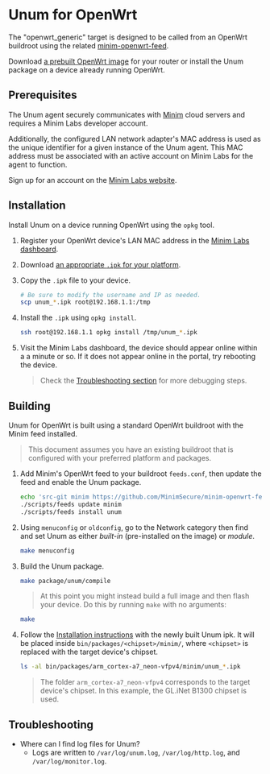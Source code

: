 # Unum for OpenWrt

The "openwrt_generic" target is designed to be called from an OpenWrt 
buildroot using the related [minim-openwrt-feed][1].

Download [a prebuilt OpenWrt image][2] for your router or install the Unum 
package on a device already running OpenWrt.


## Prerequisites

The Unum agent securely communicates with [Minim][3] cloud servers and requires
a Minim Labs developer account.

Additionally, the configured LAN network adapter's MAC address is used as the
unique identifier for a given instance of the Unum agent. This MAC address must
be associated with an active account on Minim Labs for the agent to function.

Sign up for an account on the [Minim Labs website][4].


## Installation

Install Unum on a device running OpenWrt using the `opkg` tool.


1. Register your OpenWrt device's LAN MAC address in the [Minim Labs 
   dashboard][5].
   
2. Download [an appropriate `.ipk` for your platform][2].

3. Copy the `.ipk` file to your device.
   ```bash
   # Be sure to modify the username and IP as needed.
   scp unum_*.ipk root@192.168.1.1:/tmp
   ```

4. Install the `.ipk` using `opkg install`.
   ```bash
   ssh root@192.168.1.1 opkg install /tmp/unum_*.ipk
   ```

5. Visit the Minim Labs dashboard, the device should appear online within a
   a minute or so. If it does not appear online in the portal, try rebooting
   the device.
   > Check the [Troubleshooting section](#troubleshooting) for more debugging
     steps.


## Building

Unum for OpenWrt is built using a standard OpenWrt buildroot with the Minim
feed installed.
 
> This document assumes you have an existing buildroot that is configured with
  your preferred platform and packages.

1. Add Minim's OpenWrt feed to your buildroot `feeds.conf`, then update the
   feed and enable the Unum package.
   ```bash
   echo 'src-git minim https://github.com/MinimSecure/minim-openwrt-feed' >> feeds.conf
   ./scripts/feeds update minim
   ./scripts/feeds install unum
   ```

2. Using `menuconfig` or `oldconfig`, go to the Network category then find and
   set Unum as either *built-in* (pre-installed on the image) or *module*.
   ```bash
   make menuconfig
   ```

3. Build the Unum package.
   ```bash
   make package/unum/compile
   ```
   > At this point you might instead build a full image and then flash your 
     device. Do this by running `make` with no arguments:
     ```bash
     make
     ```

4. Follow the [Installation instructions](#installation) with the newly built
   Unum ipk. It will be placed inside `bin/packages/<chipset>/minim/`, where
   `<chipset>` is replaced with the target device's chipset.
   ```bash
   ls -al bin/packages/arm_cortex-a7_neon-vfpv4/minim/unum_*.ipk
   ```
   > The folder `arm_cortex-a7_neon-vfpv4` corresponds to the target device's 
   chipset. In this example, the GL.iNet B1300 chipset is used.


## Troubleshooting

* Where can I find log files for Unum?
  * Logs are written to `/var/log/unum.log`, `/var/log/http.log`, and 
    `/var/log/monitor.log`.


[1]: https://github.com/MinimSecure/minim-openwrt-feed
[2]: https://github.com/MinimSecure/unum-sdk/releases/latest
[3]: https://www.minim.co
[4]: https://www.minim.co/labs
[5]: https://my.minim.co/labs
